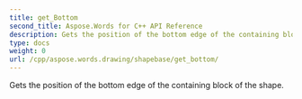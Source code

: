 ```yaml
---
title: get_Bottom
second_title: Aspose.Words for C++ API Reference
description: Gets the position of the bottom edge of the containing block of the shape. 
type: docs
weight: 0
url: /cpp/aspose.words.drawing/shapebase/get_bottom/
---
```


Gets the position of the bottom edge of the containing block of the shape. 

